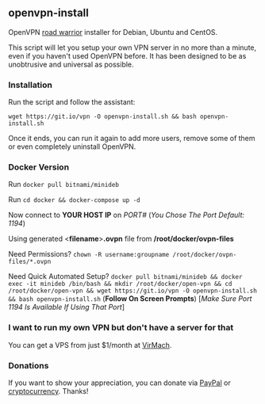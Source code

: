 ## openvpn-install
OpenVPN [road warrior](http://en.wikipedia.org/wiki/Road_warrior_%28computing%29) installer for Debian, Ubuntu and CentOS.

This script will let you setup your own VPN server in no more than a minute, even if you haven't used OpenVPN before. It has been designed to be as unobtrusive and universal as possible.

### Installation
Run the script and follow the assistant:

`wget https://git.io/vpn -O openvpn-install.sh && bash openvpn-install.sh`

Once it ends, you can run it again to add more users, remove some of them or even completely uninstall OpenVPN.

### Docker Version
Run `docker pull bitnami/minideb`

Run `cd docker && docker-compose up -d`

Now connect to **YOUR HOST IP** on _PORT#_ (*You Chose The Port* _Default: 1194_) 

Using generated <**filename**>**.ovpn** file from **/root/docker/ovpn-files**

Need Permissions? ``chown -R username:groupname /root/docker/ovpn-files/*.ovpn``

Need Quick Automated Setup? 
``docker pull bitnami/minideb && docker exec -it minideb /bin/bash && mkdir /root/docker/open-vpn && cd /root/docker/open-vpn && wget https://git.io/vpn -O openvpn-install.sh && bash openvpn-install.sh`` 
(**Follow On Screen Prompts**) [*Make Sure Port 1194 Is Available If Using That Port*]

### I want to run my own VPN but don't have a server for that

You can get a VPS from just $1/month at [VirMach](https://billing.virmach.com/aff.php?aff=4109&url=billing.virmach.com/cart.php?gid=18).

### Donations

If you want to show your appreciation, you can donate via [PayPal](https://www.paypal.com/cgi-bin/webscr?cmd=_s-xclick&hosted_button_id=VBAYDL34Z7J6L) or [cryptocurrency](https://pastebin.com/raw/M2JJpQpC). Thanks!
